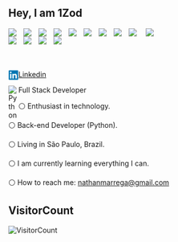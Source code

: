 <h2>Hey, I am 1Zod</h2>
<img align='right' src="https://media.giphy.com/media/wwg1suUiTbCY8H8vIA/giphy-downsized-large.gif" width="230">

<div align = 'left'>
    <a href="">
      <img align="left" src="https://skillicons.dev/icons?i=python" width="30px"/>
      <img align="left" src="https://skillicons.dev/icons?i=react" width="30px"/>
      <img align="left" src="https://skillicons.dev/icons?i=nodejs" width="30px"/>
      <img align="left" src="https://skillicons.dev/icons?i=flutter" width="30px"/>
      <img align="left" src="https://skillicons.dev/icons?i=typescript" width="30px"/>
      <img align="left" src="https://skillicons.dev/icons?i=javascript" width="30px"/>
      <img align="left" src="https://skillicons.dev/icons?i=angular" width="30px"/>
      <img align="left" src="https://skillicons.dev/icons?i=postgresql" width="30px"/>
      <img align="left" src="https://skillicons.dev/icons?i=html" width="30px"/>
      <img align="left" src="https://skillicons.dev/icons?i=css" width="30px"/>
      <img align="left" src="https://skillicons.dev/icons?i=nest" width="30px"/>
      <img align="left" src="https://skillicons.dev/icons?i=next" width="30px"/>
      <img src="https://skillicons.dev/icons?i=prisma" width="30px"/> 
    </a>
 <br/><br/><br/>

  
  <p>
     <a href="https://www.linkedin.com/in/nathan-marrega-6b94981bb/">Linkedin</a> 
     <img align="left" alt="Python" width="20px" src="https://raw.githubusercontent.com/devicons/devicon/master/icons/linkedin/linkedin-original.svg">
  </p>
 <p>Full Stack Developer 
      <img align="left" alt="Python" width="20px" src="https://github.com/anmolpant/anmolpant/blob/master/assets/programming-code-signs.png">
  </p>


⚪ Enthusiast in technology.

⚪ Back-end Developer (Python).

⚪ Living in São Paulo, Brazil.

⚪ I am currently learning everything I can.

⚪ How to reach me: nathanmarrega@gmail.com

<h2>VisitorCount</h2>
<div align="left">

![VisitorCount](https://profile-counter.glitch.me/{1ZOD}/count.svg)

</div>

</div>

